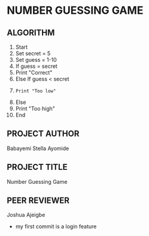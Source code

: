 # NUMBER GUESSING GAME

## ALGORITHM

1. Start
2. Set secret = 5
3. Set guess = 1-10
4. If guess = secret
5.    Print "Correct"
6. Else If guess < secret
7.     Print "Too low"
8. Else
9.    Print "Too high"
10. End


## PROJECT AUTHOR
Babayemi Stella Ayomide

## PROJECT TITLE
Number Guessing Game

## PEER REVIEWER
Joshua Ajeigbe


- my first commit is a login feature
